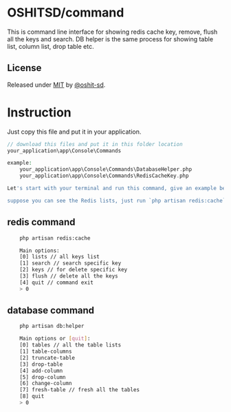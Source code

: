 # OSHITSD/command
This is command line interface for showing redis cache key, remove, flush all the keys and search. DB helper is the same process for showing table list, column list, drop table etc.

## License

Released under [MIT](/LICENSE) by [@oshit-sd](https://github.com/oshit-sd).

# Instruction
Just copy this file and put it in your application.


```php
// download this files and put it in this folder location
your_application\app\Console\Commands

example: 
    your_application\app\Console\Commands\DatabaseHelper.php
    your_application\app\Console\Commands\RedisCacheKey.php
```

```bash
Let's start with your terminal and run this command, give an example below.

suppose you can see the Redis lists, just run `php artisan redis:cache` then enter 0 
```

## redis command
```bash
    php artisan redis:cache

    Main options:
    [0] lists // all keys list
    [1] search // search specific key
    [2] keys // for delete specific key 
    [3] flush // delete all the keys
    [4] quit // command exit
    > 0
```

## database command
```bash
    php artisan db:helper

    Main options or [quit]:
    [0] tables // all the table lists
    [1] table-columns
    [2] truncate-table
    [3] drop-table
    [4] add-column
    [5] drop-column
    [6] change-column
    [7] fresh-table // fresh all the tables
    [8] quit
    > 0
```
